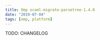 ```yaml
---
title: Omp ocaml-migrate-parsetree-1.4.0
date: "2019-07-04"
tags: [omp, platform]
---
```


TODO: CHANGELOG
